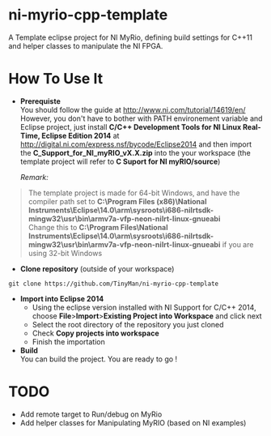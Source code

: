 # ni-myrio-cpp-template
A Template eclipse project for NI MyRio, defining build settings for C++11 and helper classes to manipulate the NI FPGA.  
# How To Use It
* **Prerequiste**  
You should follow the guide at http://www.ni.com/tutorial/14619/en/  
However, you don't have to bother with PATH environement variable and Eclipse project, just install **C/C++ Development Tools for NI Linux Real-Time, Eclipse Edition 2014** at http://digital.ni.com/express.nsf/bycode/Eclipse2014 and then import the **C_Support_for_NI_myRIO_vX.X.zip** into the your workspace  (the template project will refer to **C Suport for NI myRIO/source**)  
  
  *Remark:*  
>The template project is made for 64-bit Windows, and have the compiler path set to **C:\Program Files (x86)\National Instruments\Eclipse\14.0\arm\sysroots\i686-nilrtsdk-mingw32\usr\bin\armv7a-vfp-neon-nilrt-linux-gnueabi**  
>Change this to **C:\Program Files\National Instruments\Eclipse\14.0\arm\sysroots\i686-nilrtsdk-mingw32\usr\bin\armv7a-vfp-neon-nilrt-linux-gnueabi** if you are using 32-bit Windows  

* **Clone repository** (outside of your workspace)  
```
git clone https://github.com/TinyMan/ni-myrio-cpp-template
```
* **Import into Eclipse 2014**  
  * Using the eclipse version installed with NI Support for C/C++ 2014, choose **File**>**Import**>**Existing Project into Workspace** and click next  
  * Select the root directory of the repository you just cloned  
  * Check **Copy projects into workspace**  
  * Finish the importation
* **Build**  
You can build the project. You are ready to go !

# TODO
* Add remote target to Run/debug on MyRio
* Add helper classes for Manipulating MyRIO (based on NI examples)
